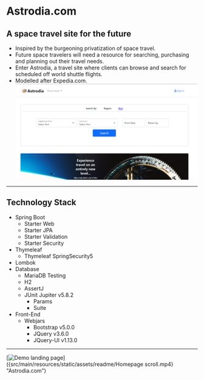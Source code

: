 # Astrodia.com
## A space travel site for the future
- Inspired by the burgeoning privatization of space travel.
- Future space travelers will need a resource for searching, purchasing and planning out their travel needs.
- Enter Astrodia, a travel site where clients can browse and search for scheduled off world shuttle flights.
- Modelled after Expedia.com.
  ![Homepage](src/main/resources/static/assets/readme/astrodia_landing_page.png)
---
## Technology Stack
- Spring Boot
    - Starter Web
    - Starter JPA
    - Starter Validation
    - Starter Security
- Thymeleaf
    - Thymeleaf SpringSecurity5
- Lombok
- Database
    - MariaDB
      Testing
    - H2
    - AssertJ
    - JUnit Jupiter v5.8.2
        - Params
        - Suite
- Front-End
    - Webjars
        - Bootstrap v5.0.0
        - JQuery v3.6.0
        - JQuery-UI v1.13.0
---
[![Demo landing page]({src/main/resources/static/assets/readme/astrodia_landing_page.png})]({src/main/resources/static/assets/readme/Homepage scroll.mp4} "Astrodia.com")
